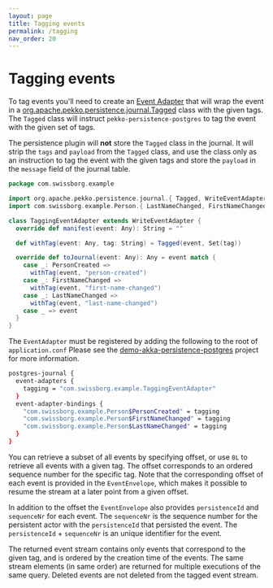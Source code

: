 ```yaml
---
layout: page
title: Tagging events
permalink: /tagging
nav_order: 20
---
```


# Tagging events

To tag events you'll need to create an [Event Adapter](https://pekko.apache.org/docs/pekko/current/typed/persistence.html#event-adapters) that will wrap the event in a [org.apache.pekko.persistence.journal.Tagged](https://javadoc.io/doc/org.apache.pekko/pekko-persistence_2.13/latest/org/apache/pekko/persistence/journal/Tagged.html) class with the given tags. The `Tagged` class will instruct `pekko-persistence-postgres` to tag the event with the given set of tags.

The persistence plugin will __not__ store the `Tagged` class in the journal. It will strip the `tags` and `payload` from the `Tagged` class, and use the class only as an instruction to tag the event with the given tags and store the `payload` in the `message` field of the journal table.

```scala
package com.swissborg.example

import org.apache.pekko.persistence.journal.{ Tagged, WriteEventAdapter }
import com.swissborg.example.Person.{ LastNameChanged, FirstNameChanged, PersonCreated }

class TaggingEventAdapter extends WriteEventAdapter {
  override def manifest(event: Any): String = ""

  def withTag(event: Any, tag: String) = Tagged(event, Set(tag))

  override def toJournal(event: Any): Any = event match {
    case _: PersonCreated =>
      withTag(event, "person-created")
    case _: FirstNameChanged =>
      withTag(event, "first-name-changed")
    case _: LastNameChanged =>
      withTag(event, "last-name-changed")
    case _ => event
  }
}
```

The `EventAdapter` must be registered by adding the following to the root of `application.conf` Please see the  [demo-akka-persistence-postgres](https://github.com/mkubala/demo-akka-persistence-postgres) project for more information.

```bash
postgres-journal {
  event-adapters {
    tagging = "com.swissborg.example.TaggingEventAdapter"
  }
  event-adapter-bindings {
    "com.swissborg.example.Person$PersonCreated" = tagging
    "com.swissborg.example.Person$FirstNameChanged" = tagging
    "com.swissborg.example.Person$LastNameChanged" = tagging
  }
}
```

You can retrieve a subset of all events by specifying offset, or use `0L` to retrieve all events with a given tag. The offset corresponds to an ordered sequence number for the specific tag. Note that the corresponding offset of each event is provided in the `EventEnvelope`, which makes it possible to resume the stream at a later point from a given offset.

In addition to the offset the `EventEnvelope` also provides `persistenceId` and `sequenceNr` for each event. The `sequenceNr` is the sequence number for the persistent actor with the `persistenceId` that persisted the event. The `persistenceId` + `sequenceNr` is an unique identifier for the event.

The returned event stream contains only events that correspond to the given tag, and is ordered by the creation time of the events. The same stream elements (in same order) are returned for multiple executions of the same query. Deleted events are not deleted from the tagged event stream.
